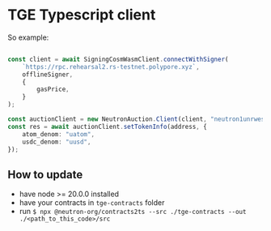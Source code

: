 # TGE Typescript client
So example:
```typescript

const client = await SigningCosmWasmClient.connectWithSigner(
    `https://rpc.rehearsal2.rs-testnet.polypore.xyz`,
    offlineSigner,
    {
        gasPrice,
    }
);

const auctionClient = new NeutronAuction.Client(client, "neutron1unrweswtzadqmxz5qt2ws44rpf39kwqtk064vy0u5n0lkmsqdrxs4f65ha");
const res = await auctionClient.setTokenInfo(address, {
    atom_denom: "uatom",
    usdc_denom: "uusd",
});

```

## How to update
* have node >= 20.0.0 installed
* have your contracts in `tge-contracts` folder
* run `$ npx @neutron-org/contracts2ts --src ./tge-contracts --out ./<path_to_this_code>/src`